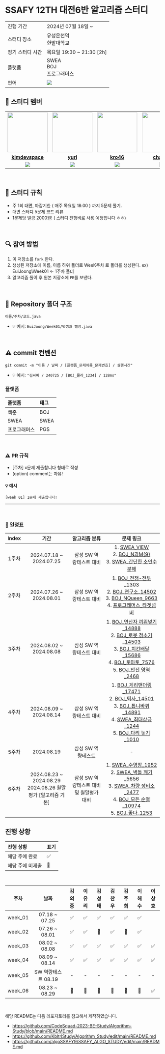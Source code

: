 # SSAFY 12TH 대전6반 알고리즘 스터디

<table>
  <tr>
    <td>진행 기간</td>
    <td>2024년 07월 18일 ~ </td>
  </tr>
  <tr>
    <td>스터디 장소</td>
    <td>유성온천역<br>한밭대학교</td>
  </tr>
  <tr>
    <td>정기 스터디 시간</td>
    <td>목요일 19:30 ~ 21:30 [2h]
  </tr>
  <tr>
    <td>플랫폼</td>
    <td>SWEA<br>BOJ<br>프로그래머스</td>
  </tr>
  <tr>
    <td>언어</td>
    <td><img src="https://img.shields.io/badge/Java-007396.svg?&style=for-the-badge&logo=Java&logoColor=white"> 
    </td>
  </tr>
</table>

## 🤖 스터디 멤버
<table>
 <tr>
    <td align="center"><a href="https://github.com/kimdevspace"><img src="https://avatars.githubusercontent.com/u/158041455?s=400&u=fc13ed6012858317ec24822efc41b8b022810d7b&v=4" width="130px;" alt=""></a></td>
    <td align="center"><a href="https://github.com/reasonyi"><img src="https://avatars.githubusercontent.com/u/66377159?v=4" width="130px;" alt=""></a></td>
    <td align="center"><a href="https://github.com/kro46"><img src="https://avatars.githubusercontent.com/u/93969720?v=4" width="130px;" alt=""></a></td>
    <td align="center"><a href="https://github.com/chanu2"><img src="https://avatars.githubusercontent.com/u/96942183?v=4" width="130px;" alt=""></a></td>
    <td align="center"><a href="https://github.com/JuHeeKim-joy"><img src="https://avatars.githubusercontent.com/u/172460819?v=4" width="130px;" alt=""></a></td>
    <td align="center"><a href="https://github.com/haesoooo"><img src="https://avatars.githubusercontent.com/u/98267078?v=4" width="130px;" alt=""></a></td>
   <td align="center"><a href="https://github.com/sangholee"><img src="https://avatars.githubusercontent.com/u/121619411?v=4" width="130px;" alt=""></a></td>
  </tr>
  <tr>
    <td align="center"><a href="https://github.com/kimdevspace"><b>kimdevspace</b></a></td>
    <td align="center"><a href="https://github.com/reasonyi"><b>yuri</b></a></td>
    <td align="center"><a href="https://github.com/kro46"><b>kro46</b></a></td>
    <td align="center"><a href="https://github.com/chanu2"><b>chanu2</b></a></td>
    <td align="center"><a href="https://github.com/JuHeeKim-joy"><b>JuHeeKim-joy</b></a></td>
    <td align="center"><a href="https://github.com/haesoooo"><b>haesoooo</b></a></td>
    <td align="center"><a href="https://github.com/sangholee235"><b>sangho</b></a></td>
  </tr>
  <tr> 
    <td align="center"><img src="https://img.shields.io/badge/Java-007396.svg?&style=for-the-badge&logo=Java&logoColor=white"></td>
    <td align="center"><img src="https://img.shields.io/badge/Java-007396.svg?&style=for-the-badge&logo=Java&logoColor=white"></td>
    <td align="center"><img src="https://img.shields.io/badge/Java-007396.svg?&style=for-the-badge&logo=Java&logoColor=white"></td>
    <td align="center"><img src="https://img.shields.io/badge/Java-007396.svg?&style=for-the-badge&logo=Java&logoColor=white"></td>
    <td align="center"><img src="https://img.shields.io/badge/Java-007396.svg?&style=for-the-badge&logo=Java&logoColor=white"></td>
    <td align="center"><img src="https://img.shields.io/badge/Java-007396.svg?&style=for-the-badge&logo=Java&logoColor=white"></td>
    <td align="center"><img src="https://img.shields.io/badge/Java-007396.svg?&style=for-the-badge&logo=Java&logoColor=white"></td>
  </tr> 
</table>

<br/>

## 📌 스터디 규칙
- 주 1회 대면, 마감기한 ( 매주 목요일 18:00 ) 까지 5문제 풀기.
- 대면 스터디 5문제 코드 리뷰
- 1문제당 벌금 2000원! ( 스터디 진행비로 사용 예정입니다 ㅎㅎ)

<br/>

## 🔍 참여 방법
1. 이 저장소를 `fork` 한다.
2. 생성된 저장소에 이름, 이름 하위 폴더로 WeeK주차 로 폴더를 생성한다. ex) EuiJoong\Week01 <- 1주차 폴더
3. 알고리즘 풀이 후 원본 저장소에 `PR`를 보낸다.

<br/>

## 📁 Repository 폴더 구조
```
이름/주차/코드.java
```

- 💡 예시: `EuiJoong/Week01/덧셈과 뺄셈.java`
  
<br/>

## ⚠️ commit 컨벤션

```
git commit -m "이름 / 날짜 / [플랫폼_문제이름_문제번호] / 실행시간"
```

- 💡 예시: `"김싸피 / 240725 / [BOJ_몰라_1234] / 128ms"`

### 플랫폼

| 플랫폼    | 태그  |
|:-------|:----|
| 백준     | BOJ |
| SWEA | SWEA |
| 프로그래머스 | PGS |


<br/>

### ⚠️ PR 규칙
- [주차] x문제 제출합니다 형태로 작성
- (option) comment는 자유!

#### 💡 예시
`[week 01] 1문제 제출합니다! `

---
  
<br/>

### 📅 일정표

| Index | 기간 | 알고리즘 분류 | 문제 링크 |
| :---: | :--------------------: | :----------: | :----------: |
| 1주차 | 2024.07.18 ~ 2024.07.25 | 삼성 SW 역랑테스트 대비 | 1. [SWEA_VIEW](https://swexpertacademy.com/main/code/problem/problemDetail.do?problemLevel=3&contestProbId=AV134DPqAA8CFAYh&categoryId=AV134DPqAA8CFAYh&categoryType=CODE&problemTitle=&orderBy=INQUERY_COUNT&selectCodeLang=ALL&select-1=3&pageSize=10&pageIndex=1)<br>2. [BOJ_N과M(9)](https://www.acmicpc.net/problem/15663)<br>3. [SWEA_간단한 소인수분해](https://swexpertacademy.com/main/code/problem/problemDetail.do?problemLevel=2&contestProbId=AV5Pl0Q6ANQDFAUq&categoryId=AV5Pl0Q6ANQDFAUq&categoryType=CODE&problemTitle=&orderBy=FIRST_REG_DATETIME&selectCodeLang=JAVA&select-1=2&pageSize=10&pageIndex=2)
| 2주차 | 2024.07.26 ~ 2024.08.01 | 삼성 SW 역랑테스트 대비 | 1. [BOJ_전쟁-전투_1303](https://www.acmicpc.net/problem/1303) <br>2. [BOJ_연구소_14502](https://www.acmicpc.net/problem/14502) <br>3. [BOJ_NQueen_9663](https://www.acmicpc.net/problem/9663)<br>4. [프로그래머스_타겟넘버](https://school.programmers.co.kr/learn/courses/30/lessons/43165)
| 3주차 | 2024.08.02 ~ 2024.08.08 | 삼성 SW 역량테스트 대비 | 1. [BOJ_연산자 끼워넣기_14888](https://www.acmicpc.net/problem/14888) <br>2. [BOJ_로봇 청소기_14503](https://www.acmicpc.net/problem/14503) <br>3. [BOJ_치킨배달_15686](https://www.acmicpc.net/problem/15686) <br>4. [BOJ_토마토_7576](https://www.acmicpc.net/problem/7576)<br>5. [BOJ_안전 영역_2468](https://www.acmicpc.net/problem/2468)
| 4주차 | 2024.08.09 ~ 2024.08.14 | 삼성 SW 역량테스트 대비 | 1. [BOJ_게리맨더링_17471](https://www.acmicpc.net/problem/17471) <br>2. [BOJ_퇴사_14501](https://www.acmicpc.net/problem/14501) <br>3. [BOJ_톱니바퀴_14891](https://www.acmicpc.net/problem/14891) <br>4. [SWEA_최대상금_1244](https://swexpertacademy.com/main/code/problem/problemDetail.do?contestProbId=AV15Khn6AN0CFAYD&categoryId=AV15Khn6AN0CFAYD&categoryType=CODE&problemTitle=%EC%B5%9C%EB%8C%80+%EC%83%81%EA%B8%88&orderBy=FIRST_REG_DATETIME&selectCodeLang=ALL&select-1=&pageSize=10&pageIndex=1)<br>5. [BOJ_다리 놓기_1010](https://www.acmicpc.net/problem/1010)
| 5주차 | 2024.08.19 | 삼성 SW 역량테스트 | -
| 6주차 | 2024.08.23 ~ 2024.08.29 <br> 2024.08.26 월말평가 [알고리즘 기본]  | 삼성 SW 역량테스트 대비 및 월말평가 대비| 1. [SWEA_수영장_1952](https://swexpertacademy.com/main/code/problem/problemDetail.do?contestProbId=AV5PpFQaAQMDFAUq)<br>2. [SWEA_벽돌 깨기_5656](https://swexpertacademy.com/main/code/problem/problemDetail.do?contestProbId=AWXRQm6qfL0DFAUo)<br>3. [SWEA_차량 정비소_2477](https://swexpertacademy.com/main/code/problem/problemDetail.do?contestProbId=AV6c6bgaIuoDFAXy)<br>4. [BOJ_모든 순열_10974](https://www.acmicpc.net/problem/10974)<br>5. [BOJ_좋다_1253](https://www.acmicpc.net/problem/1253)

## 진행 상황

| 진행 상황            | 표기  |
|:-----------------|:----|
| 해당 주에 완료       | ✅ |
| 해당 주에 미제출   | 🔺 |

<br>

|   주차    |      날짜       |  김의중  |  이유리  |  김성태  |  김찬우  |  김주희  |  이해수 | 이상호
|:-------:|:-------------:|:-----:|:-----:|:-----:|:-----:|:-----:|:-----:|:-----:|
| week_01 | 07.18 ~ 07.25 |   ✅   |    ✅   |  ✅    |   ✅    |    ✅   |   ✅   |     |
| week_02 | 07.26 ~ 08.01 |   ✅   |    ✅   |  🔺    |   ✅    |    🔺   |   ✅   |     |
| week_03 | 08.02 ~ 08.08 |   ✅   |    ✅   |   ✅   |   ✅   |   ✅   |   ✅   |   ✅   |
| week_04 | 08.09 ~ 08.14 |   ✅  |   ✅   |   ✅   |   ✅    |   ✅    |   ✅   |   ✅   |
| week_05 | SW 역량테스트 08.19 |   -  |   -   |   -   |   -    |   -    |   -   |   -   |
| week_06 | 08.23 ~ 08.29 |   🔺  |   🔺   |   🔺   |   🔺    |   🔺    |   🔺   |  ✅  |


<br/>

해당 README는 다음 레포지토리를 참고해서 제작하였습니다.
- https://github.com/CodeSquad-2023-BE-Study/Algorithm-Study/blob/main/README.md
- https://github.com/KbIt4Study/Algorithm_Study/edit/main/README.md
- https://github.com/algoSSAFY9/SSAFY_ALGO_STUDY/edit/main/README.md
